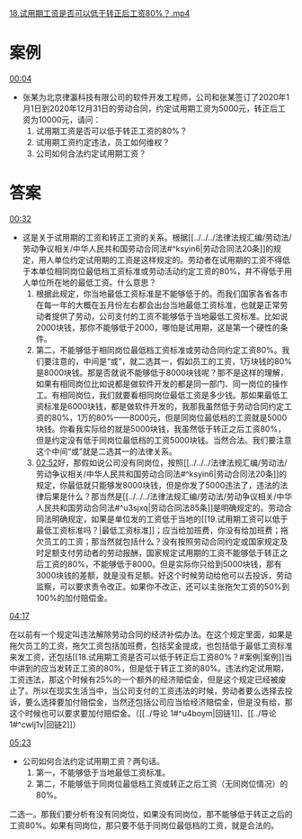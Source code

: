 [18.试用期工资是否可以低于转正后工资80%？.mp4](file:///E:%5C法律实务%5CA314【游本春】【20小时200讲】劳动纠纷维权指南及企业风控管控宝典（200讲劳动合同签订法律风险防范与合规管理）%5C18.试用期工资是否可以低于转正后工资百分之八十？.mp4)
# 案例
[00:04](file:///E:%5C法律实务%5CA314【游本春】【20小时200讲】劳动纠纷维权指南及企业风控管控宝典（200讲劳动合同签订法律风险防范与合规管理）%5C18.试用期工资是否可以低于转正后工资百分之八十？.mp4#t=00:04)
- 张某为北京律瀛科技有限公司的软件开发工程师，公司和张某签订了2020年1月1日到2020年12月31日的劳动合同，约定试用期工资为5000元，转正后工资为10000元，请问：
	1. 试用期工资是否可以低于转正工资的80%？
	2. 试用期工资约定违法，员工如何维权？
	3. 公司如何合法约定试用期工资？
# 答案
[00:32](file:///E:%5C法律实务%5CA314【游本春】【20小时200讲】劳动纠纷维权指南及企业风控管控宝典（200讲劳动合同签订法律风险防范与合规管理）%5C18.试用期工资是否可以低于转正后工资百分之八十？.mp4#t=00:32)

- 这是关于试用期的工资和转正工资的关系。根据[[../../../法律法规汇编/劳动法/劳动争议相关/中华人民共和国劳动合同法#^ksyin6|劳动合同法20条]]的规定，用人单位约定试用期的工资是这样规定的。劳动者在试用期的工资不得低于本单位相同岗位最低档工资标准或劳动活动约定工资的80%，并不得低于用人单位所在地的最低工资。什么意思？
	1. 根据此规定，你当地最低工资标准是不能够低于的。而我们国家各省各市在每一年的大概在五月份左右都会出台当地最低工资标准，也就是正常劳动者提供了劳动，公司支付的工资不能够低于当地最低工资标准。比如说2000块钱，那你不能够低于2000，哪怕是试用期，这是第一个硬性的条件。
	2. 第二，不能够低于相同岗位最低档工资标准或劳动合同约定工资80%。我们要注意的，中间是“或”，就二选其一，假如员工的工资，1万块钱的80%是8000块钱。那是否就说不能够低于8000块钱呢？那不是这样的理解，如果有相同岗位比如说都是做软件开发的都是同一部门、同一岗位的操作工。有相同岗位，我们就要看相同岗位最低工资是多少钱。那如果最低工资标准是6000块钱，都是做软件开发的，我那我虽然低于劳动合同约定工资的80%，1万的80%——8000元，但是同岗位最低档的工资就是5000块钱。你看我实际给的就是5000块钱，我虽然低于转正之后工资80%，但是约定没有低于同岗位最低档的工资5000块钱。当然合法。我们要注意这个中间“或”就是二选其一的法律关系。
	3. [02:52](file:///E:/%5C%E6%B3%95%E5%BE%8B%E5%AE%9E%E5%8A%A1%5CA314%E3%80%90%E6%B8%B8%E6%9C%AC%E6%98%A5%E3%80%91%E3%80%9020%E5%B0%8F%E6%97%B6200%E8%AE%B2%E3%80%91%E5%8A%B3%E5%8A%A8%E7%BA%A0%E7%BA%B7%E7%BB%B4%E6%9D%83%E6%8C%87%E5%8D%97%E5%8F%8A%E4%BC%81%E4%B8%9A%E9%A3%8E%E6%8E%A7%E7%AE%A1%E6%8E%A7%E5%AE%9D%E5%85%B8%EF%BC%88200%E8%AE%B2%E5%8A%B3%E5%8A%A8%E5%90%88%E5%90%8C%E7%AD%BE%E8%AE%A2%E6%B3%95%E5%BE%8B%E9%A3%8E%E9%99%A9%E9%98%B2%E8%8C%83%E4%B8%8E%E5%90%88%E8%A7%84%E7%AE%A1%E7%90%86%EF%BC%89%5C18.%E8%AF%95%E7%94%A8%E6%9C%9F%E5%B7%A5%E8%B5%84%E6%98%AF%E5%90%A6%E5%8F%AF%E4%BB%A5%E4%BD%8E%E4%BA%8E%E8%BD%AC%E6%AD%A3%E5%90%8E%E5%B7%A5%E8%B5%84%E7%99%BE%E5%88%86%E4%B9%8B%E5%85%AB%E5%8D%81%EF%BC%9F.mp4#t=172.209811)好，那假如说公司没有同岗位，按照[[../../../法律法规汇编/劳动法/劳动争议相关/中华人民共和国劳动合同法#^ksyin6|劳动合同法20条]]的规定，你最低就只能够发8000块钱，但是你发了5000违法了，违法的法律后果是什么？那当然是[[../../../法律法规汇编/劳动法/劳动争议相关/中华人民共和国劳动合同法#^u3sjxq|劳动合同法85条]]是明确规定的。劳动合同法明确规定，如果是单位发的工资低于当地的[[19.试用期工资可以低于最低工资标准吗？|最低工资标准]]；应当给加班费，你没有给加班费；拖欠员工的工资；那当然就包括什么？没有按照劳动合同约定或国家规定及时足额支付劳动者的劳动报酬，国家规定试用期的工资不能够低于转正之后工资的80%，不能够低于8000。但是实际你只给到5000块钱，那有3000块钱的差额，就是没有足额。好这个时候劳动给他可以去投诉，劳动监察，可以要求责令改正。如果你不改正，还可以主张拖欠工资的50%到100%的加付赔偿金。

[04:17](file:///E:%5C法律实务%5CA314【游本春】【20小时200讲】劳动纠纷维权指南及企业风控管控宝典（200讲劳动合同签订法律风险防范与合规管理）%5C18.试用期工资是否可以低于转正后工资百分之八十？.mp4#t=04:17)

在以前有一个规定叫违法解除劳动合同的经济补偿办法。在这个规定里面，如果是拖欠员工的工资，拖欠工资包括加班费，包括奖金提成，也包括低于最低工资标准来发工资，还包括[[18.试用期工资是否可以低于转正后工资80%？#案例|案例]]当中讲到的应当发转正工资的80%，但是低于转正工资的80%。违法约定试用期，工资违法，那这个时候有25%的一个额外的经济赔偿金，但是这个规定已经被废止了。所以在现实生活当中，当公司支付的工资违法的时候，劳动者要么选择去投诉，要么选择要加付赔偿金，当然还包括公司应当给经济赔偿金，但是没有给，那这个时候也可以要求要加付赔偿金。（[[../导论 1#^u4boym|回链1]]、[[../导论 1#^cwlj1v|回链2]]）

[05:23](file:///E:%5C法律实务%5CA314【游本春】【20小时200讲】劳动纠纷维权指南及企业风控管控宝典（200讲劳动合同签订法律风险防范与合规管理）%5C18.试用期工资是否可以低于转正后工资百分之八十？.mp4#t=05:23)

- 公司如何合法约定试用期工资？两句话。
	1. 第一，不能够低于当地最低工资标准。
	2. 第二，不能够低于同岗位最低档工资或转正之后工资（无同岗位情况）的80%。

二选一。那我们要分析有没有同岗位，如果没有同岗位，那不能够低于转正之后的工资80%。如果有同岗位，那只要不低于同岗位最低档的工资，就是合法的。